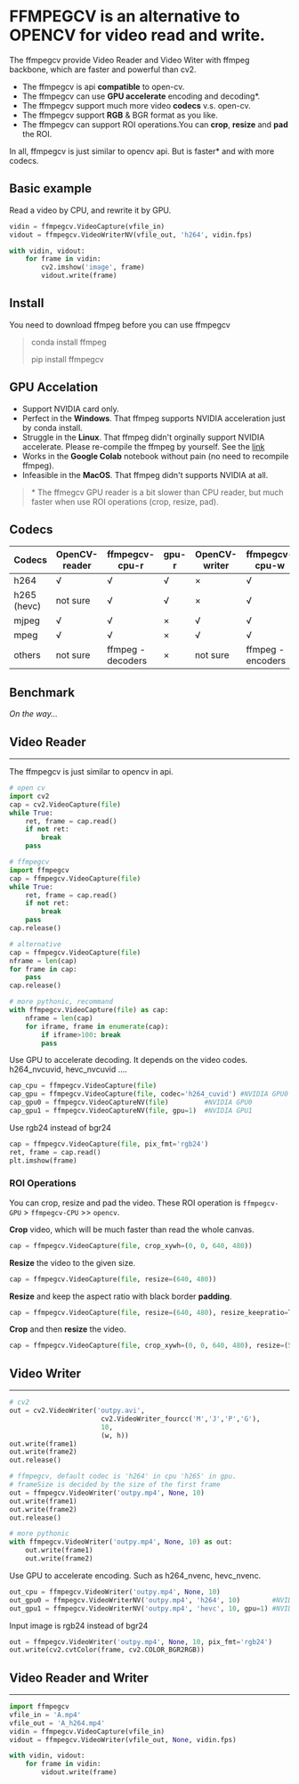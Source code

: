 # FFMPEGCV is an alternative to OPENCV for video read and write.
The ffmpegcv provide Video Reader and Video Witer with ffmpeg backbone, which are faster and powerful than cv2.

- The ffmpegcv is api **compatible** to open-cv. 
- The ffmpegcv can use **GPU accelerate** encoding and decoding*. 
- The ffmpegcv support much more video **codecs** v.s. open-cv.
- The ffmpegcv support **RGB** & BGR format as you like.
- The ffmpegcv can support ROI operations.You can **crop**, **resize** and **pad** the ROI.

In all, ffmpegcv is just similar to opencv api. But is faster* and with more codecs.


## Basic example
Read a video by CPU, and rewrite it by GPU.
```python
vidin = ffmpegcv.VideoCapture(vfile_in)
vidout = ffmpegcv.VideoWriterNV(vfile_out, 'h264', vidin.fps)

with vidin, vidout:
    for frame in vidin:
        cv2.imshow('image', frame)
        vidout.write(frame)
```

## Install
You need to download ffmpeg before you can use ffmpegcv
> conda install ffmpeg 
>
> pip install ffmpegcv

## GPU Accelation
- Support NVIDIA card only.
- Perfect in the **Windows**. That ffmpeg supports NVIDIA acceleration just by conda install.
- Struggle in the **Linux**. That ffmpeg didn't orginally support NVIDIA accelerate.
Please re-compile the ffmpeg by yourself.
See the [link](https://docs.nvidia.com/video-technologies/video-codec-sdk/ffmpeg-with-nvidia-gpu/)
- Works in the **Google Colab** notebook without pain (no need to recompile ffmpeg). 
- Infeasible in the **MacOS**. That ffmpeg didn't supports NVIDIA at all.

> \* The ffmegcv GPU reader is a bit slower than CPU reader, but much faster when use ROI operations (crop, resize, pad).

## Codecs

| Codecs      | OpenCV-reader | ffmpegcv-cpu-r     | gpu-r  | OpenCV-writer | ffmpegcv-cpu-w     | gpu-w  |
| ----------- | ------------- | ---------------- | ---- | ------------- | ---------------- | ---- |
| h264        | √             | √                | √    | ×             | √                | √    |
| h265 (hevc) | not sure      | √                | √    | ×             | √                | √    |
| mjpeg       | √             | √                | ×    | √             | √                | ×    |
| mpeg        | √             | √                | ×    | √             | √                | ×    |
| others      | not sure      | ffmpeg -decoders | ×    | not sure      | ffmpeg -encoders | ×    |

## Benchmark
*On the way...*


## Video Reader
---
The ffmpegcv is just similar to opencv in api.
```python
# open cv
import cv2
cap = cv2.VideoCapture(file)
while True:
    ret, frame = cap.read()
    if not ret:
        break
    pass

# ffmpegcv
import ffmpegcv
cap = ffmpegcv.VideoCapture(file)
while True:
    ret, frame = cap.read()
    if not ret:
        break
    pass
cap.release()

# alternative
cap = ffmpegcv.VideoCapture(file)
nframe = len(cap)
for frame in cap:
    pass
cap.release()

# more pythonic, recommand
with ffmpegcv.VideoCapture(file) as cap:
    nframe = len(cap)
    for iframe, frame in enumerate(cap):
        if iframe>100: break
        pass
```

Use GPU to accelerate decoding. It depends on the video codes.
h264_nvcuvid, hevc_nvcuvid ....
```python
cap_cpu = ffmpegcv.VideoCapture(file)
cap_gpu = ffmpegcv.VideoCapture(file, codec='h264_cuvid') #NVIDIA GPU0
cap_gpu0 = ffmpegcv.VideoCaptureNV(file)         #NVIDIA GPU0
cap_gpu1 = ffmpegcv.VideoCaptureNV(file, gpu=1)  #NVIDIA GPU1
```

Use rgb24 instead of bgr24
```python
cap = ffmpegcv.VideoCapture(file, pix_fmt='rgb24')
ret, frame = cap.read()
plt.imshow(frame)
```

### ROI Operations
You can crop, resize and pad the video. These ROI operation is `ffmpegcv-GPU` > `ffmpegcv-CPU` >> `opencv`.

**Crop** video, which will be much faster than read the whole canvas.
```python
cap = ffmpegcv.VideoCapture(file, crop_xywh=(0, 0, 640, 480))
```

**Resize** the video to the given size.
```python
cap = ffmpegcv.VideoCapture(file, resize=(640, 480))
```

**Resize** and keep the aspect ratio with black border **padding**.
```python
cap = ffmpegcv.VideoCapture(file, resize=(640, 480), resize_keepratio=True)
```

**Crop** and then **resize** the video.
```python
cap = ffmpegcv.VideoCapture(file, crop_xywh=(0, 0, 640, 480), resize=(512, 512))
```

## Video Writer
---
```python
# cv2
out = cv2.VideoWriter('outpy.avi',
                       cv2.VideoWriter_fourcc('M','J','P','G'), 
                       10, 
                       (w, h))
out.write(frame1)
out.write(frame2)
out.release()

# ffmpegcv, default codec is 'h264' in cpu 'h265' in gpu.
# frameSize is decided by the size of the first frame
out = ffmpegcv.VideoWriter('outpy.mp4', None, 10)
out.write(frame1)
out.write(frame2)
out.release()

# more pythonic
with ffmpegcv.VideoWriter('outpy.mp4', None, 10) as out:
    out.write(frame1)
    out.write(frame2)
```


Use GPU to accelerate encoding. Such as h264_nvenc, hevc_nvenc.
```python
out_cpu = ffmpegcv.VideoWriter('outpy.mp4', None, 10)
out_gpu0 = ffmpegcv.VideoWriterNV('outpy.mp4', 'h264', 10)        #NVIDIA GPU0
out_gpu1 = ffmpegcv.VideoWriterNV('outpy.mp4', 'hevc', 10, gpu=1) #NVIDIA GPU1
```

Input image is rgb24 instead of bgr24
```python
out = ffmpegcv.VideoWriter('outpy.mp4', None, 10, pix_fmt='rgb24')
out.write(cv2.cvtColor(frame, cv2.COLOR_BGR2RGB))
```

## Video Reader and Writer
---
```python
import ffmpegcv
vfile_in = 'A.mp4'
vfile_out = 'A_h264.mp4'
vidin = ffmpegcv.VideoCapture(vfile_in)
vidout = ffmpegcv.VideoWriter(vfile_out, None, vidin.fps)

with vidin, vidout:
    for frame in vidin:
        vidout.write(frame)
```
